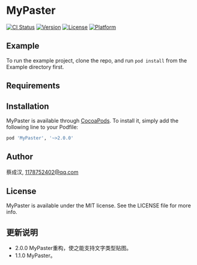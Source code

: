 # MyPaster

[![CI Status](http://img.shields.io/travis/蔡成汉/MyPaster.svg?style=flat)](https://travis-ci.org/蔡成汉/MyPaster)
[![Version](https://img.shields.io/cocoapods/v/MyPaster.svg?style=flat)](http://cocoapods.org/pods/MyPaster)
[![License](https://img.shields.io/cocoapods/l/MyPaster.svg?style=flat)](http://cocoapods.org/pods/MyPaster)
[![Platform](https://img.shields.io/cocoapods/p/MyPaster.svg?style=flat)](http://cocoapods.org/pods/MyPaster)

## Example

To run the example project, clone the repo, and run `pod install` from the Example directory first.

## Requirements

## Installation

MyPaster is available through [CocoaPods](http://cocoapods.org). To install
it, simply add the following line to your Podfile:

```ruby
pod 'MyPaster', '~>2.0.0'
```

## Author

蔡成汉, 1178752402@qq.com

## License

MyPaster is available under the MIT license. See the LICENSE file for more info.

## 更新说明
- 2.0.0 MyPaster重构，使之能支持文字类型贴图。
- 1.1.0 MyPaster。
